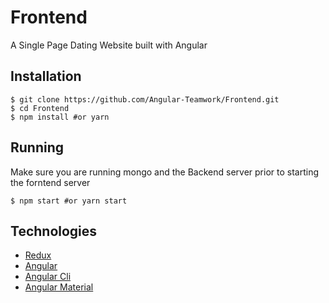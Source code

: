 # Frontend
A Single Page Dating Website built with Angular

## Installation
``````````
$ git clone https://github.com/Angular-Teamwork/Frontend.git
$ cd Frontend
$ npm install #or yarn
``````````

## Running
Make sure you are running mongo and the Backend server prior to starting the forntend server
``````````
$ npm start #or yarn start
``````````

## Technologies
- [Redux](http://redux.js.org/)
- [Angular](https://angular.io/)
- [Angular Cli](https://cli.angular.io/)
- [Angular Material](https://material.angular.io/)
